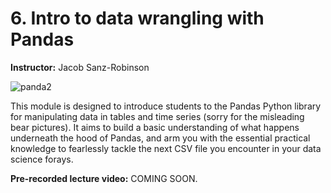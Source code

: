 # 6. Intro to data wrangling with Pandas

**Instructor:** Jacob Sanz-Robinson

![panda2](https://photobest1.com/wp-content/uploads/2018/04/amazing-panda-wallpaper-07.jpg)

This module is designed to introduce students to the Pandas Python library for manipulating data in tables and time series (sorry for the misleading bear pictures).
It aims to build a basic understanding of what happens underneath the hood of Pandas, and arm you with the essential practical knowledge to fearlessly tackle the next CSV file you encounter in your data science forays.

**Pre-recorded lecture video:** COMING SOON.
